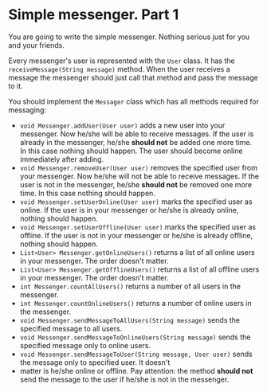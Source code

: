 # Simple messenger. Part 1

You are going to write the simple messenger. Nothing serious just for you and your friends.

Every messenger's user is represented with the `User` class. It has the `receiveMessage(String message)` method.
When the user receives a message the messenger should just call that method and pass the message to it.

You should implement the `Messager` class which has all methods required for messaging:

* `void Messenger.addUser(User user)` adds a new user into your messenger. Now he/she will be able to receive messages.
  If the user is already in the messenger, he/she **should not** be added one more time. In this case nothing should
  happen. The user should become online immediately after adding.
* `void Messenger.removeUser(User user)` removes the specified user from your messenger. Now he/she will not be able to
  receive messages. If the user is not in the messenger, he/she **should not** be removed one more time. In this case
  nothing should happen.
* `void Messenger.setUserOnline(User user)` marks the specified user as online. If the user is in your messenger or
  he/she is already online, nothing should happen.
* `void Messenger.setUserOffline(User user)` marks the specified user as offline. If the user is not in your messenger
  or
  he/she is already offline, nothing should happen.
* `List<User> Messenger.getOnlineUsers()` returns a list of all online users in your messenger. The order doesn't
  matter.
* `List<User> Messenger.getOfflineUsers()` returns a list of all offline users in your messenger. The order doesn't
  matter.
* `int Messenger.countAllUsers()` returns a number of all users in the messenger.
* `int Messenger.countOnlineUsers()` returns a number of online users in the messenger.
* `void Messenger.sendMessageToAllUsers(String message)` sends the specified message to all users.
* `void Messenger.sendMessageToOnlineUsers(String message)` sends the specified message only to online users.
* `void Messenger.sendMessageToUser(String message, User user)` sends the message only to specified user. It doesn't
* matter is he/she online or offline. Pay attention: the method  **should not** send the message to the user if he/she
  is not in the messenger.